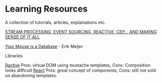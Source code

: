 # Learning Resources

A collection of tutorials, articles, explainations etc.

[STREAM PROCESSING, EVENT SOURCING, REACTIVE, CEP… AND MAKING SENSE OF IT ALL](http://blog.confluent.io/2015/01/29/making-sense-of-stream-processing/)

[Your Mouse is a Database](http://queue.acm.org/detail.cfm?id=2169076) - Erik Meijer


Libraries

[Ractive](http://www.ractivejs.org/) Pros: virtual DOM using mustache templates, Cons: Composition looks difficult
[React](http://facebook.github.io/react/) Pros: great concept of components, Cons: still not sold on abandoning templates.



